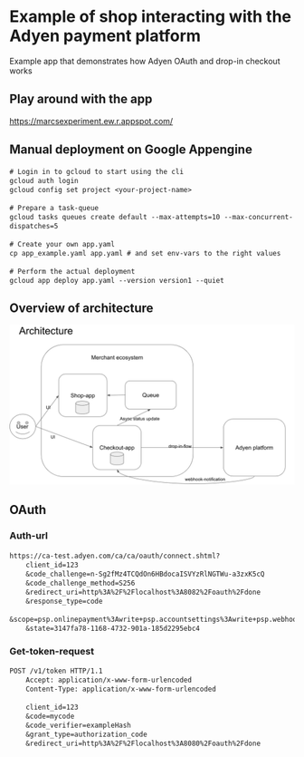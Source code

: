 # Example of shop interacting with the Adyen payment platform

Example app that demonstrates how Adyen OAuth and drop-in checkout works

## Play around with the app

https://marcsexperiment.ew.r.appspot.com/


## Manual deployment on Google Appengine

    # Login in to gcloud to start using the cli
    gcloud auth login 
    gcloud config set project <your-project-name>   
    
    # Prepare a task-queue
    gcloud tasks queues create default --max-attempts=10 --max-concurrent-dispatches=5
    
    # Create your own app.yaml
    cp app_example.yaml app.yaml # and set env-vars to the right values
    
    # Perform the actual deployment
    gcloud app deploy app.yaml --version version1 --quiet

## Overview of architecture

![alt text](./docs/adyen_shop_architecture.png)

## OAuth

### Auth-url

    https://ca-test.adyen.com/ca/ca/oauth/connect.shtml?
        client_id=123
        &code_challenge=n-Sg2fMz4TCQdOn6HBdocaISVYzRlNGTWu-a3zxK5cQ
        &code_challenge_method=S256
        &redirect_uri=http%3A%2F%2Flocalhost%3A8082%2Foauth%2Fdone
        &response_type=code
        &scope=psp.onlinepayment%3Awrite+psp.accountsettings%3Awrite+psp.webhook%3Awrite
        &state=3147fa78-1168-4732-901a-185d2295ebc4

### Get-token-request

    POST /v1/token HTTP/1.1
        Accept: application/x-www-form-urlencoded
        Content-Type: application/x-www-form-urlencoded

        client_id=123
        &code=mycode
        &code_verifier=exampleHash
        &grant_type=authorization_code
        &redirect_uri=http%3A%2F%2Flocalhost%3A8080%2Foauth%2Fdone


